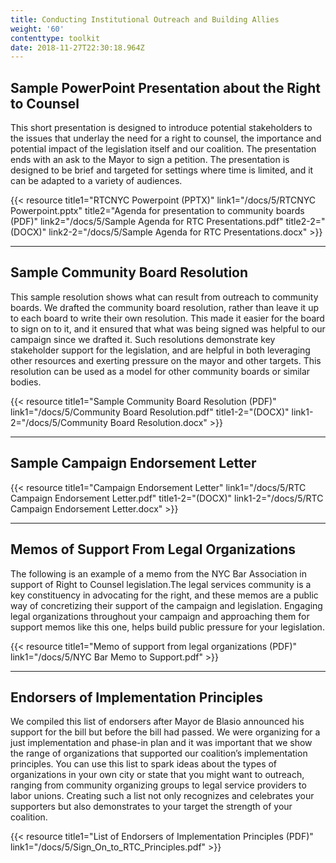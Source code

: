 ```yaml
---
title: Conducting Institutional Outreach and Building Allies
weight: '60'
contenttype: toolkit
date: 2018-11-27T22:30:18.964Z
---
```

## Sample PowerPoint Presentation about the Right to Counsel

This short presentation is designed to introduce potential stakeholders to the issues that underlay the need for a right to counsel, the importance and potential impact of the legislation itself and our coalition. The presentation ends with an ask to the Mayor to sign a petition. The presentation is designed to be brief and targeted for settings where time is limited, and it can be adapted to a variety of audiences.

{{< resource title1="RTCNYC Powerpoint (PPTX)" link1="/docs/5/RTCNYC Powerpoint.pptx" title2="Agenda for presentation to community boards (PDF)" link2="/docs/5/Sample Agenda for RTC Presentations.pdf" title2-2="(DOCX)" link2-2="/docs/5/Sample Agenda for RTC Presentations.docx" >}}

<hr />

## Sample Community Board Resolution

This sample resolution shows what can result from outreach to community boards. We drafted the community board resolution, rather than leave it up to each board to write their own resolution. This made it easier for the board to sign on to it, and it ensured that what was being signed was helpful to our campaign since we drafted it. Such resolutions demonstrate key stakeholder support for the legislation, and are helpful in both leveraging other resources and exerting pressure on the mayor and other targets. This resolution can be used as a model for other community boards or similar bodies.

{{< resource title1="Sample Community Board Resolution (PDF)" link1="/docs/5/Community Board Resolution.pdf" title1-2="(DOCX)" link1-2="/docs/5/Community Board Resolution.docx" >}}

<hr />

## Sample Campaign Endorsement Letter

{{< resource title1="Campaign Endorsement Letter" link1="/docs/5/RTC Campaign Endorsement Letter.pdf" title1-2="(DOCX)" link1-2="/docs/5/RTC Campaign Endorsement Letter.docx" >}}

<hr />

## Memos of Support From Legal Organizations

The following is an example of a memo from the NYC Bar Association in support of Right to Counsel legislation.The legal services community is a key constituency in advocating for the right, and these memos are a public way of concretizing their support of the campaign and legislation. Engaging legal organizations throughout your campaign and approaching them for support memos like this one, helps build public pressure for your legislation.

{{< resource title1="Memo of support from legal organizations (PDF)" link1="/docs/5/NYC Bar Memo to Support.pdf" >}}

<hr />

## Endorsers of Implementation Principles

We compiled this list of endorsers after Mayor de Blasio announced his support for the bill but before the bill had passed. We were organizing for a just implementation and phase-in plan and it was important that we show the range of organizations that supported our coalition’s implementation principles. You can use this list to spark ideas about the types of organizations in your own city or state that you might want to outreach, ranging from community organizing groups to legal service providers to labor unions. Creating such a list not only recognizes and celebrates your supporters but also demonstrates to your target the strength of your coalition.   

{{< resource title1="List of Endorsers of Implementation Principles (PDF)" link1="/docs/5/Sign_On_to_RTC_Principles.pdf" >}}
